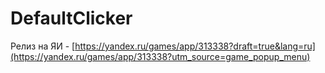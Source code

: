 # DefaultClicker
Релиз на ЯИ - [https://yandex.ru/games/app/313338?draft=true&lang=ru](https://yandex.ru/games/app/313338?utm_source=game_popup_menu)
